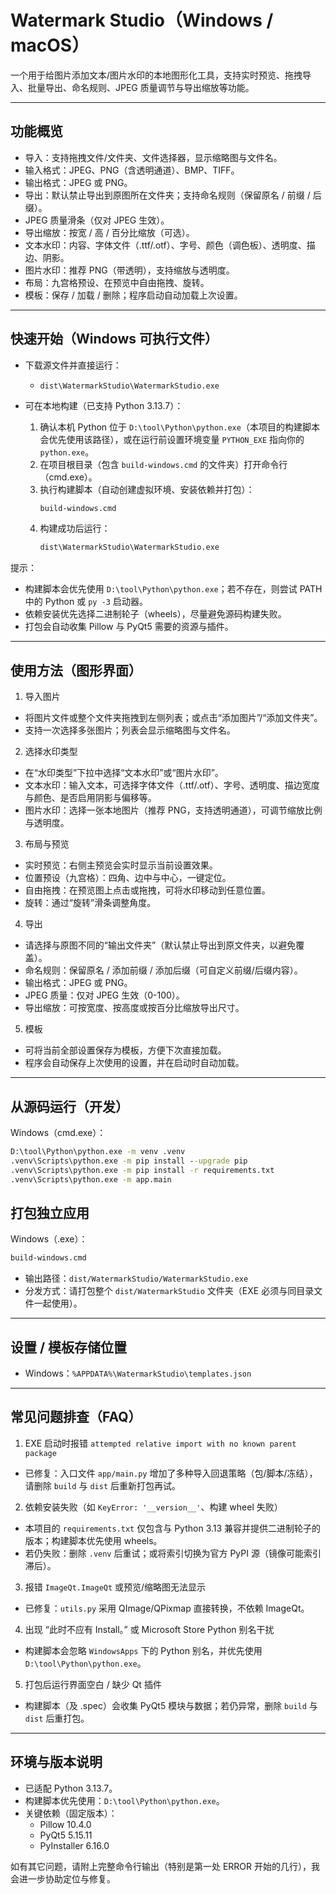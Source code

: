 # Watermark Studio（Windows / macOS）

一个用于给图片添加文本/图片水印的本地图形化工具，支持实时预览、拖拽导入、批量导出、命名规则、JPEG 质量调节与导出缩放等功能。

---

## 功能概览
- 导入：支持拖拽文件/文件夹、文件选择器，显示缩略图与文件名。
- 输入格式：JPEG、PNG（含透明通道）、BMP、TIFF。
- 输出格式：JPEG 或 PNG。
- 导出：默认禁止导出到原图所在文件夹；支持命名规则（保留原名 / 前缀 / 后缀）。
- JPEG 质量滑条（仅对 JPEG 生效）。
- 导出缩放：按宽 / 高 / 百分比缩放（可选）。
- 文本水印：内容、字体文件（.ttf/.otf）、字号、颜色（调色板）、透明度、描边、阴影。
- 图片水印：推荐 PNG（带透明），支持缩放与透明度。
- 布局：九宫格预设、在预览中自由拖拽、旋转。
- 模板：保存 / 加载 / 删除；程序启动自动加载上次设置。

---

## 快速开始（Windows 可执行文件）

- 下载源文件并直接运行：
  - `dist\WatermarkStudio\WatermarkStudio.exe`

- 可在本地构建（已支持 Python 3.13.7）：
  1) 确认本机 Python 位于 `D:\tool\Python\python.exe`（本项目的构建脚本会优先使用该路径），或在运行前设置环境变量 `PYTHON_EXE` 指向你的 `python.exe`。
  2) 在项目根目录（包含 `build-windows.cmd` 的文件夹）打开命令行（cmd.exe）。
  3) 执行构建脚本（自动创建虚拟环境、安装依赖并打包）：
     ```bat
     build-windows.cmd
     ```
  4) 构建成功后运行：
     ```bat
     dist\WatermarkStudio\WatermarkStudio.exe
     ```

提示：
- 构建脚本会优先使用 `D:\tool\Python\python.exe`；若不存在，则尝试 PATH 中的 Python 或 `py -3` 启动器。
- 依赖安装优先选择二进制轮子（wheels），尽量避免源码构建失败。
- 打包会自动收集 Pillow 与 PyQt5 需要的资源与插件。

---

## 使用方法（图形界面）

1) 导入图片
- 将图片文件或整个文件夹拖拽到左侧列表；或点击“添加图片”/“添加文件夹”。
- 支持一次选择多张图片；列表会显示缩略图与文件名。

2) 选择水印类型
- 在“水印类型”下拉中选择“文本水印”或“图片水印”。
- 文本水印：输入文本，可选择字体文件（.ttf/.otf）、字号、透明度、描边宽度与颜色、是否启用阴影与偏移等。
- 图片水印：选择一张本地图片（推荐 PNG，支持透明通道），可调节缩放比例与透明度。

3) 布局与预览
- 实时预览：右侧主预览会实时显示当前设置效果。
- 位置预设（九宫格）：四角、边中与中心，一键定位。
- 自由拖拽：在预览图上点击或拖拽，可将水印移动到任意位置。
- 旋转：通过“旋转”滑条调整角度。

4) 导出
- 请选择与原图不同的“输出文件夹”（默认禁止导出到原文件夹，以避免覆盖）。
- 命名规则：保留原名 / 添加前缀 / 添加后缀（可自定义前缀/后缀内容）。
- 输出格式：JPEG 或 PNG。
- JPEG 质量：仅对 JPEG 生效（0-100）。
- 导出缩放：可按宽度、按高度或按百分比缩放导出尺寸。

5) 模板
- 可将当前全部设置保存为模板，方便下次直接加载。
- 程序会自动保存上次使用的设置，并在启动时自动加载。

---

## 从源码运行（开发）

Windows（cmd.exe）：
```bat
D:\tool\Python\python.exe -m venv .venv
.venv\Scripts\python.exe -m pip install --upgrade pip
.venv\Scripts\python.exe -m pip install -r requirements.txt
.venv\Scripts\python.exe -m app.main
```


## 打包独立应用

Windows（.exe）：
```bat
build-windows.cmd
```
- 输出路径：`dist/WatermarkStudio/WatermarkStudio.exe`
- 分发方式：请打包整个 `dist/WatermarkStudio` 文件夹（EXE 必须与同目录文件一起使用）。


---

## 设置 / 模板存储位置
- Windows：`%APPDATA%\WatermarkStudio\templates.json`

---

## 常见问题排查（FAQ）

1) EXE 启动时报错 `attempted relative import with no known parent package`
- 已修复：入口文件 `app/main.py` 增加了多种导入回退策略（包/脚本/冻结），请删除 `build` 与 `dist` 后重新打包再试。

2) 依赖安装失败（如 `KeyError: '__version__'`、构建 wheel 失败）
- 本项目的 `requirements.txt` 仅包含与 Python 3.13 兼容并提供二进制轮子的版本；构建脚本优先使用 wheels。
- 若仍失败：删除 `.venv` 后重试；或将索引切换为官方 PyPI 源（镜像可能索引滞后）。

3) 报错 `ImageQt.ImageQt` 或预览/缩略图无法显示
- 已修复：`utils.py` 采用 QImage/QPixmap 直接转换，不依赖 ImageQt。

4) 出现 “此时不应有 Install。” 或 Microsoft Store Python 别名干扰
- 构建脚本会忽略 `WindowsApps` 下的 Python 别名，并优先使用 `D:\tool\Python\python.exe`。

5) 打包后运行界面空白 / 缺少 Qt 插件
- 构建脚本（及 .spec）会收集 PyQt5 模块与数据；若仍异常，删除 `build` 与 `dist` 后重打包。

---

## 环境与版本说明
- 已适配 Python 3.13.7。
- 构建脚本优先使用：`D:\tool\Python\python.exe`。
- 关键依赖（固定版本）：
  - Pillow 10.4.0
  - PyQt5 5.15.11
  - PyInstaller 6.16.0

如有其它问题，请附上完整命令行输出（特别是第一处 ERROR 开始的几行），我会进一步协助定位与修复。
